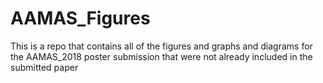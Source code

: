 # AAMAS_Figures
This is a repo that contains all of the figures and graphs and diagrams for the AAMAS_2018 poster submission that were not already included in the submitted paper
